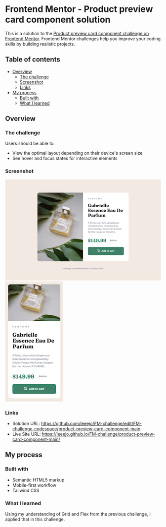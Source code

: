 # Frontend Mentor - Product preview card component solution

This is a solution to the [Product preview card component challenge on Frontend Mentor](https://www.frontendmentor.io/challenges/product-preview-card-component-GO7UmttRfa). Frontend Mentor challenges help you improve your coding skills by building realistic projects. 

## Table of contents

- [Overview](#overview)
  - [The challenge](#the-challenge)
  - [Screenshot](#screenshot)
  - [Links](#links)
- [My process](#my-process)
  - [Built with](#built-with)
  - [What I learned](#what-i-learned)

## Overview

### The challenge

Users should be able to:

- View the optimal layout depending on their device's screen size
- See hover and focus states for interactive elements

### Screenshot

![](ss-dt.png)
![](ss-m.png)


### Links

- Solution URL: https://github.com/leeejo/FM-challenge/edit/FM-challenge-codespace/product-preview-card-component-main
- Live Site URL: https://leeejo.github.io/FM-challenge/product-preview-card-component-main/

## My process

### Built with

- Semantic HTML5 markup
- Mobile-first workflow
- Tailwind CSS

### What I learned

Using my understanding of Grid and Flex from the previous challenge, I applied that in this challenge.


